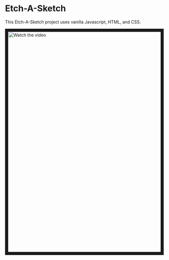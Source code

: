 # Etch-A-Sketch

This Etch-A-Sketch project uses vanilla Javascript, HTML, and CSS.


<a href="http://www.youtube.com/watch?feature=player_embedded&v=olgtiEjygLI" target="_blank">
 <img src="http://img.youtube.com/vi/olgtiEjygLI/mqdefault.jpg" alt="Watch the video" width="850" height="725" border="10" />
</a>